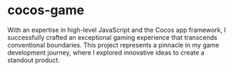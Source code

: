# cocos-game
With an expertise in high-level JavaScript and the Cocos app framework, I successfully crafted an exceptional gaming experience that transcends conventional boundaries. This project represents a pinnacle in my game development journey, where I explored innovative ideas to create a standout product.
